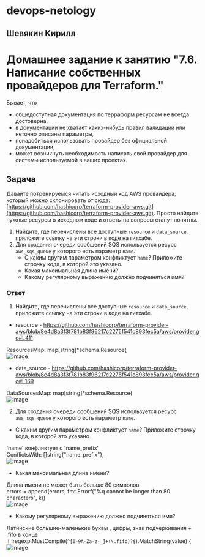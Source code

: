# devops-netology  
## Шевякин Кирилл  

# Домашнее задание к занятию "7.6. Написание собственных провайдеров для Terraform."

Бывает, что 
* общедоступная документация по терраформ ресурсам не всегда достоверна,
* в документации не хватает каких-нибудь правил валидации или неточно описаны параметры,
* понадобиться использовать провайдер без официальной документации,
* может возникнуть необходимость написать свой провайдер для системы используемой в ваших проектах.   

## Задача
Давайте потренируемся читать исходный код AWS провайдера, который можно склонировать от сюда: 
[https://github.com/hashicorp/terraform-provider-aws.git](https://github.com/hashicorp/terraform-provider-aws.git).
Просто найдите нужные ресурсы в исходном коде и ответы на вопросы станут понятны.  


1. Найдите, где перечислены все доступные `resource` и `data_source`, приложите ссылку на эти строки в коде на 
гитхабе.   
1. Для создания очереди сообщений SQS используется ресурс `aws_sqs_queue` у которого есть параметр `name`. 
    * С каким другим параметром конфликтует `name`? Приложите строчку кода, в которой это указано.
    * Какая максимальная длина имени? 
    * Какому регулярному выражению должно подчиняться имя? 

### Ответ

1) Найдите, где перечислены все доступные `resource` и `data_source`, приложите ссылку на эти строки в коде на 
гитхабе.   

- resource - https://github.com/hashicorp/terraform-provider-aws/blob/8e4d8a3f3f781b83f96217c2275f541c893fec5a/aws/provider.go#L411  

ResourcesMap: map[string]*schema.Resource{  
![image](https://user-images.githubusercontent.com/93198418/178953130-94eabc88-8144-4f4f-8b37-19ed88fedc05.png)  

- data_source - https://github.com/hashicorp/terraform-provider-aws/blob/8e4d8a3f3f781b83f96217c2275f541c893fec5a/aws/provider.go#L169  

DataSourcesMap: map[string]*schema.Resource{  
![image](https://user-images.githubusercontent.com/93198418/178953477-4d20ea7d-600d-4468-9dfc-0ad17b953a89.png)  

2) Для создания очереди сообщений SQS используется ресурс `aws_sqs_queue` у которого есть параметр `name`.  

- С каким другим параметром конфликтует `name`? Приложите строчку кода, в которой это указано.  

'name' конфликтует с 'name_prefix'  
ConflictsWith: []string{"name_prefix"},  
![image](https://user-images.githubusercontent.com/93198418/178954510-38087ac7-1263-4885-8bfa-3a3eed06cbee.png)  

- Какая максимальная длина имени?  

Длина имени не может быть больше 80 символов  
errors = append(errors, fmt.Errorf("%q cannot be longer than 80 characters", k))  
![image](https://user-images.githubusercontent.com/93198418/178955256-5125fd73-6f51-47b9-9095-921c0d4dd5d0.png)  

- Какому регулярному выражению должно подчиняться имя?  

Латинские большие-маленькие буквы , цифры, знак подчеркивания + .fifo в конце  
if !regexp.MustCompile(`^[0-9A-Za-z-_]+(\.fifo)?$`).MatchString(value) {  
![image](https://user-images.githubusercontent.com/93198418/178957153-719b5f24-6651-4529-ad30-e6082e696bae.png)  



